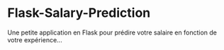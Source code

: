 # Flask-Salary-Prediction
Une petite application en Flask pour prédire votre salaire en fonction de votre expérience...
